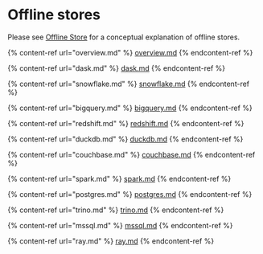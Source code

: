 # Offline stores

Please see [Offline Store](../../getting-started/components/offline-store.md) for a conceptual explanation of offline stores.

{% content-ref url="overview.md" %}
[overview.md](overview.md)
{% endcontent-ref %}

{% content-ref url="dask.md" %}
[dask.md](dask.md)
{% endcontent-ref %}

{% content-ref url="snowflake.md" %}
[snowflake.md](snowflake.md)
{% endcontent-ref %}

{% content-ref url="bigquery.md" %}
[bigquery.md](bigquery.md)
{% endcontent-ref %}

{% content-ref url="redshift.md" %}
[redshift.md](redshift.md)
{% endcontent-ref %}

{% content-ref url="duckdb.md" %}
[duckdb.md](duckdb.md)
{% endcontent-ref %}

{% content-ref url="couchbase.md" %}
[couchbase.md](couchbase.md)
{% endcontent-ref %}

{% content-ref url="spark.md" %}
[spark.md](spark.md)
{% endcontent-ref %}

{% content-ref url="postgres.md" %}
[postgres.md](postgres.md)
{% endcontent-ref %}

{% content-ref url="trino.md" %}
[trino.md](trino.md)
{% endcontent-ref %}

{% content-ref url="mssql.md" %}
[mssql.md](mssql.md)
{% endcontent-ref %}

{% content-ref url="ray.md" %}
[ray.md](ray.md)
{% endcontent-ref %}
